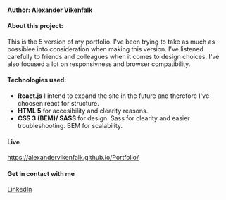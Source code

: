 #### Author: Alexander Vikenfalk

#### About this project: 
This is the 5 version of my portfolio. I've been trying to take as much as possiblee into consideration when making this version. I've listened carefully to friends and colleagues when it comes to design choices. I've also focused a lot on responsivness and browser compatibility. 

#### Technologies used: 
* **React.js** I intend to expand the site in the future and therefore I've choosen react for structure. 
* **HTML 5** for accesibility and clearity reasons.
* **CSS 3 (BEM)/ SASS** for design. Sass for clearity and easier troubleshooting. BEM for scalability.

#### Live ####
https://alexandervikenfalk.github.io/Portfolio/

#### Get in contact with me ####
[LinkedIn](https://de.linkedin.com/in/alexander-vikenfalk-6b993b42)


